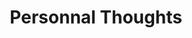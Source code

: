 ---
title: Personnal Thoughts
description: list of articles about my vision of life
image: dogo.jpg

# Badge style
style:
    background: "#2a9d8f"
    color: "#fff"
---